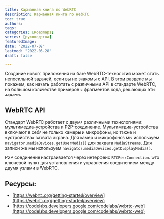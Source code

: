 ```yaml
---
title: Карманная книга по WebRTC
description: Карманная книга по WebRTC
toc: true
authors:
tags: 
categories: [Roadmaps]
series: [руководства]
featuredImage:
date: "2022-07-02"
lastmod: "2022-06-28"
draft: false

---
```


Создание нового приложения на базе WebRTC-технологий может стать непосильной задачей, если вы не знакомы с API. В этом разделе мы покажем, как начать работать с различными API в стандарте WebRTC, на большом количестве примеров и фрагментов кода, решающих эти задачи.

## WebRTC API

Стандарт WebRTC работает с двумя различными технологиями: мультимедиа-устройства и P2P-соединение.
Мультимедиа-устройства включают в себя не только камеры и микрофоны, но также и «устройства» захвата экрана. Для камер и микрофонов мы используем `navigator.mediaDevices.getUserMedia()` для захвата `MediaStreams`. Для записи же мы используем `navigator.mediaDevices.getDisplayMedia()`.

P2P соединение настраивается через интерфейс `RTCPeerConnection`. Это ключевой пункт для установления и управления соединением между двумя узлами в WebRTC.


## Ресурсы:
- [https://webrtc.org/getting-started/overview](https://webrtc.org/getting-started/overview)
- [https://codelabs.developers.google.com/codelabs/webrtc-web](https://codelabs.developers.google.com/codelabs/webrtc-web)



